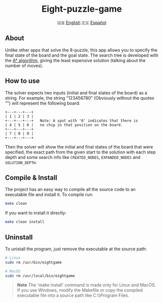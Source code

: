 <div class="languages" align="center">

# Eight-puzzle-game

:uk: <a href="#">English</a>
:es: <a href="https://github.com/dpv927/eight-puzzle-game/blob/main/esREADME.md">Español</a>
</div>

## About
Unlike other apps that solve the 8-puzzle, this app allows you to specify the final state of the board and the goal state. 
The search tree is developed with the <ins>A* algorithm</ins>, giving the least expensive solution (talking about the number of moves).

## How to use
The solver expects two inputs (initial and final states of the board) as a string. For example, the string "123456780" (Obviously without the quotes "") will
represent the following board: 
```
+---+---+---+
| 1 | 2 | 3 |
+---+---+---+   Note: A spot with '0' indicates that there is 
| 4 | 5 | 6 |   no chip in that position on the board.
+---+---+---+
| 7 | 8 | 0 |
+---+---+---+
```

Then the solver will show the initial and final states of the board that were specified, the exact path from the given start to the solution with each step depth and
some search info like `CREATED_NODES`, `EXPANDED_NODES` and `SOLUTION_DEPTH`.

## Compile & Install
The project has an easy way to compile all the source code to an executable file and install it. To compile run:
```bash
make clean
```

If you want to install it directly:
```bash
make clean install
```

## Uninstall
To unistall the program, just remove the executable at the source path:
```bash
# Linux
sudo rm /usr/bin/eightgame

# MacOS
sudo rm /usr/local/bin/eightgame
```

> **Note**
> The 'make install' command is made only for Linux and MacOS. If you use Windows, modify the Makefile or copy the compiled executable file into a source path
like C:\\\Program Files.
